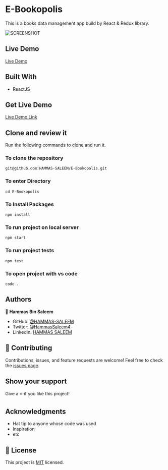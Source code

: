 # E-Bookopolis

This is a books data management app build by React & Redux library.

![SCREENSHOT](https://raw.githubusercontent.com/microverseinc/curriculum-react-redux/main/bookstore/images/bookstore.png?token=GHSAT0AAAAAABQXUFDWQKCNPSJMJQWFYSVQYQ45VXA)

## Live Demo

[Live Demo]()

## Built With

- ReactJS

## Get Live Demo

[Live Demo Link]()


## Clone and review it

Run the following commands to clone and run it.

### To clone the repository

  `git@github.com:HAMMAS-SALEEM/E-Bookopolis.git`

### To enter Directory

`cd E-Bookopolis`

### To Install Packages

`npm install`

### To run project on local server

`npm start`

### To run project tests

`npm test`

### To open project with vs code 

`code .`

## Authors

👤 **Hammas Bin Saleem**

- GitHub: [@HAMMAS-SALEEM](https://github.com/HAMMAS-SALEEM)
- Twitter: [@HammasSaleem4](https://twitter.com/HammasSaleem4)
- LinkedIn: [HAMMAS SALEEM](https://www.linkedin.com/in/hammas-saleem-407)

## 🤝 Contributing
Contributions, issues, and feature requests are welcome!
Feel free to check the [issues page](../../issues/).

## Show your support
Give a ⭐️ if you like this project!

## Acknowledgments
- Hat tip to anyone whose code was used
- Inspiration
- etc

## 📝 License
This project is [MIT](./MIT.md) licensed.
